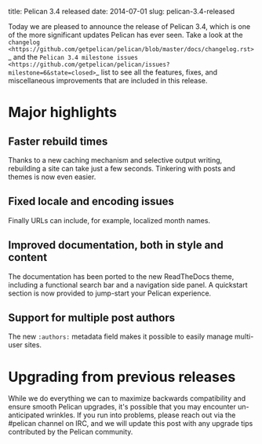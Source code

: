 title: Pelican 3.4 released
date: 2014-07-01
slug: pelican-3.4-released

Today we are pleased to announce the release of Pelican 3.4, which is one of
the more significant updates Pelican has ever seen. Take a look at the `changelog
<https://github.com/getpelican/pelican/blob/master/docs/changelog.rst>`_ and
the `Pelican 3.4 milestone issues
<https://github.com/getpelican/pelican/issues?milestone=6&state=closed>`_ list
to see all the features, fixes, and miscellaneous improvements that are
included in this release.

Major highlights
================

Faster rebuild times
--------------------

Thanks to a new caching mechanism and selective output writing, rebuilding
a site can take just a few seconds. Tinkering with posts and themes is now
even easier.

Fixed locale and encoding issues
--------------------------------

Finally URLs can include, for example, localized month names.

Improved documentation, both in style and content
-------------------------------------------------

The documentation has been ported to the new ReadTheDocs theme, including a
functional search bar and a navigation side panel. A quickstart section is now
provided to jump-start your Pelican experience.

Support for multiple post authors
----------------------------------

The new ``:authors:`` metadata field makes it possible to easily manage
multi-user sites.


Upgrading from previous releases
================================

While we do everything we can to maximize backwards compatibility and ensure
smooth Pelican upgrades, it's possible that you may encounter un-anticipated
wrinkles. If you run into problems, please reach out via the #pelican channel
on IRC, and we will update this post with any upgrade tips contributed by the
Pelican community.
